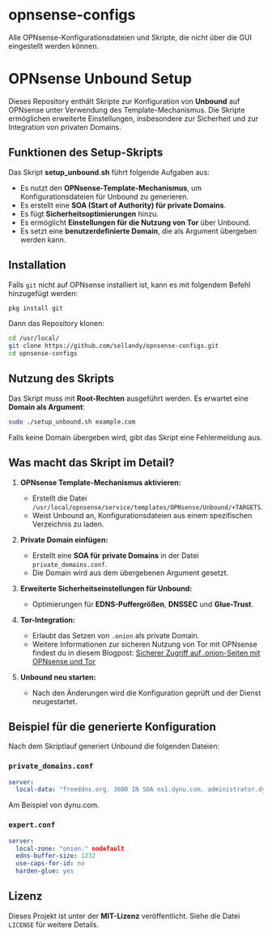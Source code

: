 # opnsense-configs
Alle OPNsense-Konfigurationsdateien und Skripte, die nicht über die GUI eingestellt werden können.

# OPNsense Unbound Setup

Dieses Repository enthält Skripte zur Konfiguration von **Unbound** auf OPNsense unter Verwendung des Template-Mechanismus. Die Skripte ermöglichen erweiterte Einstellungen, insbesondere zur Sicherheit und zur Integration von privaten Domains.

## Funktionen des Setup-Skripts

Das Skript **setup_unbound.sh** führt folgende Aufgaben aus:
- Es nutzt den **OPNsense-Template-Mechanismus**, um Konfigurationsdateien für Unbound zu generieren.
- Es erstellt eine **SOA (Start of Authority) für private Domains**.
- Es fügt **Sicherheitsoptimierungen** hinzu.
- Es ermöglicht **Einstellungen für die Nutzung von Tor** über Unbound.
- Es setzt eine **benutzerdefinierte Domain**, die als Argument übergeben werden kann.

## Installation
Falls `git` nicht auf OPNsense installiert ist, kann es mit folgendem Befehl hinzugefügt werden:
```sh
pkg install git
```
Dann das Repository klonen:
```sh
cd /usr/local/
git clone https://github.com/sellandy/opnsense-configs.git
cd opnsense-configs
```

## Nutzung des Skripts

Das Skript muss mit **Root-Rechten** ausgeführt werden. Es erwartet eine **Domain als Argument**:
```sh
sudo ./setup_unbound.sh example.com
```
Falls keine Domain übergeben wird, gibt das Skript eine Fehlermeldung aus.

## Was macht das Skript im Detail?

1. **OPNsense Template-Mechanismus aktivieren:**
   - Erstellt die Datei `/usr/local/opnsense/service/templates/OPNsense/Unbound/+TARGETS`.
   - Weist Unbound an, Konfigurationsdateien aus einem spezifischen Verzeichnis zu laden.

2. **Private Domain einfügen:**
   - Erstellt eine **SOA für private Domains** in der Datei `private_domains.conf`.
   - Die Domain wird aus dem übergebenen Argument gesetzt.

3. **Erweiterte Sicherheitseinstellungen für Unbound:**
   - Optimierungen für **EDNS-Puffergrößen**, **DNSSEC** und **Glue-Trust**.

4. **Tor-Integration:**
   - Erlaubt das Setzen von `.onion` als private Domain.
   - Weitere Informationen zur sicheren Nutzung von Tor mit OPNsense findest du in diesem Blogpost: [Sicherer Zugriff auf .onion-Seiten mit OPNsense und Tor](https://sellandy.de/sicherer-zugriff-auf-onion-seiten-mit-opnsense-und-tor)

5. **Unbound neu starten:**
   - Nach den Änderungen wird die Konfiguration geprüft und der Dienst neugestartet.

## Beispiel für die generierte Konfiguration
Nach dem Skriptlauf generiert Unbound die folgenden Dateien:
### `private_domains.conf`
```yaml
server:
  local-data: "freeddns.org. 3600 IN SOA ns1.dynu.com. administrator.dynu.com. 44196965 1800 300 86400 1800"
```
Am Beispiel von dynu.com.

### `expert.conf`
```yaml
server:
  local-zone: "onion." nodefault
  edns-buffer-size: 1232
  use-caps-for-id: no
  harden-glue: yes
```

## Lizenz
Dieses Projekt ist unter der **MIT-Lizenz** veröffentlicht. Siehe die Datei `LICENSE` für weitere Details.


